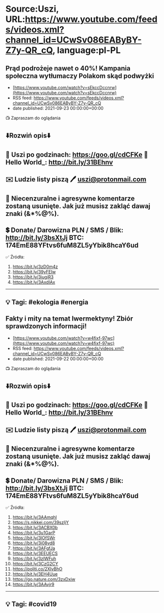 # Source:Uszi, URL:https://www.youtube.com/feeds/videos.xml?channel_id=UCwSv086EAByBY-Z7y-QR_cQ, language:pl-PL

## Prąd podrożeje nawet o 40%! Kampania społeczna wytłumaczy Polakom skąd podwyżki
 - [https://www.youtube.com/watch?v=sEkccDccnrw](https://www.youtube.com/watch?v=sEkccDccnrw)
 - RSS feed: https://www.youtube.com/feeds/videos.xml?channel_id=UCwSv086EAByBY-Z7y-QR_cQ
 - date published: 2021-09-23 00:00:00+00:00

📺 Zapraszam do oglądania

⬇️Rozwiń opis⬇️
------------------------------------------------------------
👀 Uszi po godzinach: https://goo.gl/cdCFKe
👀 Hello World_: http://bit.ly/31BEhnv
------------------------------------------------------------
✉️ Ludzie listy piszą 
🖊️ uszi@protonmail.com
------------------------------------------------------------
👺 Niecenzuralne i agresywne komentarze zostaną usunięte.  Jak już musisz zakląć dawaj znaki (&*%@%).
------------------------------------------------------------
💲 Donate/ Darowizna
PLN / SMS / Blik: http://bit.ly/3bsXtJj
BTC: 174EmE88YFtvs6fuM8ZL5yYbik8hcaY6ud
-------------------------------------------------------------
✅ Źródła:
1. https://bit.ly/3zD0m4z
2. https://bit.ly/39yFEIw
3. https://bit.ly/3iugiR3
4. https://bit.ly/3AxdIAx
---------------------------------------------------------------
💡 Tagi: #ekologia #energia
--------------------------------------------------------------

## Fakty i mity na temat Iwermektyny! Zbiór sprawdzonych informacji!
 - [https://www.youtube.com/watch?v=w4fixf-97wc](https://www.youtube.com/watch?v=w4fixf-97wc)
 - RSS feed: https://www.youtube.com/feeds/videos.xml?channel_id=UCwSv086EAByBY-Z7y-QR_cQ
 - date published: 2021-09-22 00:00:00+00:00

📺 Zapraszam do oglądania

⬇️Rozwiń opis⬇️
------------------------------------------------------------
👀 Uszi po godzinach: https://goo.gl/cdCFKe
👀 Hello World_: http://bit.ly/31BEhnv
------------------------------------------------------------
✉️ Ludzie listy piszą 
🖊️ uszi@protonmail.com
------------------------------------------------------------
👺 Niecenzuralne i agresywne komentarze zostaną usunięte.  Jak już musisz zakląć dawaj znaki (&*%@%).
------------------------------------------------------------
💲 Donate/ Darowizna
PLN / SMS / Blik: http://bit.ly/3bsXtJj
BTC: 174EmE88YFtvs6fuM8ZL5yYbik8hcaY6ud
-------------------------------------------------------------
✅ Źródła:
1. https://bit.ly/3AAmqhl
2. https://s.nikkei.com/39szIjY
3. https://bit.ly/3ACBX0b
4. https://bit.ly/3u1GarP
5. https://bit.ly/3lOfSWr
6. https://bit.ly/3i08vd8
7. https://bit.ly/3AFgfJa
8. https://bit.ly/3EEUECS
9. https://bit.ly/3zIWFuh
10. https://bit.ly/3CzG2CY
11. https://politi.co/2XIvBhO
12. https://bit.ly/3EH4Uue
13. https://go.nature.com/3zxDxiw
14. https://bit.ly/3AAvjr9
---------------------------------------------------------------
💡 Tagi: #covid19
--------------------------------------------------------------

